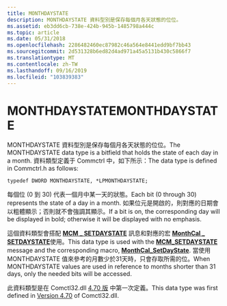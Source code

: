 ```yaml
---
title: MONTHDAYSTATE
description: MONTHDAYSTATE 資料型別是保存每個月各天狀態的位位。
ms.assetid: eb3dd6cb-738e-424b-945b-1485798a444c
ms.topic: article
ms.date: 05/31/2018
ms.openlocfilehash: 2286482460ec87982c46a564e8441edd9bf7bb43
ms.sourcegitcommit: 2d531328b6ed82d4ad971a45a5131b430c5866f7
ms.translationtype: MT
ms.contentlocale: zh-TW
ms.lasthandoff: 09/16/2019
ms.locfileid: "103839383"
---
```

# <a name="monthdaystate"></a><span data-ttu-id="c8ac0-103">MONTHDAYSTATE</span><span class="sxs-lookup"><span data-stu-id="c8ac0-103">MONTHDAYSTATE</span></span>

<span data-ttu-id="c8ac0-104">MONTHDAYSTATE 資料型別是保存每個月各天狀態的位位。</span><span class="sxs-lookup"><span data-stu-id="c8ac0-104">The MONTHDAYSTATE data type is a bitfield that holds the state of each day in a month.</span></span> <span data-ttu-id="c8ac0-105">資料類型定義于 Commctrl 中，如下所示：</span><span class="sxs-lookup"><span data-stu-id="c8ac0-105">The data type is defined in Commctrl.h as follows:</span></span>


```
typedef DWORD MONTHDAYSTATE, *LPMONTHDAYSTATE;
```



<span data-ttu-id="c8ac0-106">每個位 (0 到 30) 代表一個月中某一天的狀態。</span><span class="sxs-lookup"><span data-stu-id="c8ac0-106">Each bit (0 through 30) represents the state of a day in a month.</span></span> <span data-ttu-id="c8ac0-107">如果位元是開啟的，則對應的日期會以粗體顯示；否則就不會強調其顯示。</span><span class="sxs-lookup"><span data-stu-id="c8ac0-107">If a bit is on, the corresponding day will be displayed in bold; otherwise it will be displayed with no emphasis.</span></span>

<span data-ttu-id="c8ac0-108">這個資料類型會搭配 [**MCM \_ SETDAYSTATE**](mcm-setdaystate.md) 訊息和對應的宏 [**MonthCal \_ SETDAYSTATE**](/windows/desktop/api/Commctrl/nf-commctrl-monthcal_setdaystate)使用。</span><span class="sxs-lookup"><span data-stu-id="c8ac0-108">This data type is used with the [**MCM\_SETDAYSTATE**](mcm-setdaystate.md) message and the corresponding macro, [**MonthCal\_SetDayState**](/windows/desktop/api/Commctrl/nf-commctrl-monthcal_setdaystate).</span></span> <span data-ttu-id="c8ac0-109">當使用 MONTHDAYSTATE 值來參考的月數少於31天時，只會存取所需的位。</span><span class="sxs-lookup"><span data-stu-id="c8ac0-109">When MONTHDAYSTATE values are used in reference to months shorter than 31 days, only the needed bits will be accessed.</span></span>

<span data-ttu-id="c8ac0-110">此資料類型是在 Comctl32.dll [4.70 版](common-control-versions.md) 中第一次定義。</span><span class="sxs-lookup"><span data-stu-id="c8ac0-110">This data type was first defined in [Version 4.70](common-control-versions.md) of Comctl32.dll.</span></span>

 

 




